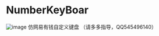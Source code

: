 # NumberKeyBoar
![image](https://github.com/jkmgg/NumberKeyBoard/blob/master/gif.gif)
仿网易有钱自定义键盘
（请多多指导，QQ545496140）
